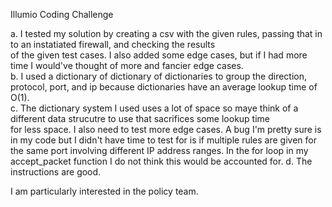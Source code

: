 Illumio Coding Challenge

a.  I tested my solution by creating a csv with the given rules, passing that in to an instatiated firewall, and checking the results    
of the given test cases.  I also added some edge cases, but if I had more time I would've thought of more and fancier edge cases.  
b. I used a dictionary of dictionary of dictionaries to group the direction, protocol, port, and ip because dictionaries have an average 
lookup time of O(1).  
c. The dictionary system I used uses a lot of space so maye think of a different data strucutre to use that sacrifices some lookup time  
for less space.  I also need to test more edge cases.  A bug I'm pretty sure is in my code but I didn't have time to test for is if
multiple rules are given for the same port involving different IP address ranges.  In the for loop in my accept_packet function I do
not think this would be accounted for.
d. The instructions are good.

I am particularly interested in the policy team. 
